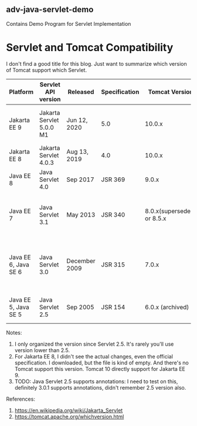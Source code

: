 ## adv-java-servlet-demo
Contains Demo Program for Servlet Implementation

# Servlet and Tomcat Compatibility

I don't find a good title for this blog. Just want to summarize which version of Tomcat support which Servlet.


| Platform    | Servlet API version       | Released      | Specification| Tomcat Version| Important Changes of Servlet API|
| ----------- | -------------------       |-------------  | -----------  |-------------  | ----------- |
| Jakarta EE 9 | Jakarta Servlet 5.0.0 M1 |Jun 12, 2020   | 5.0          |10.0.x         | API moved from package javax.servlet to jakarta.servlet       |
| Jakarta EE 8 | Jakarta Servlet 4.0.3    |Aug 13, 2019   | 4.0          |10.0.x         | Renamed from "Java" trademark |
| Java EE 8    | Java Servlet 4.0         |Sep 2017       | JSR 369      |9.0.x          | HTTP/2 |
| Java EE 7    | Java Servlet 3.1         | May 2013      | JSR 340      |8.0.x(superseded) or 8.5.x|Non-blocking I/O, HTTP protocol upgrade mechanism (WebSocket)|
 |Java EE 6, Java SE 6| Java Servlet 3.0  | December 2009 | JSR 315      |7.0.x          |Pluggability, Ease of development, Async Servlet, Security, File Uploading|
 |Java EE 5, Java SE 5| Java Servlet 2.5  | Sep 2005      | JSR 154      |6.0.x (archived)|Requires Java SE 5, supports annotation[?]|
 
 Notes:
 1. I only organized the version since Servlet 2.5. It's rarely you'll use version lower than 2.5. 
 2. For Jakarta EE 8, I didn't see the actual changes, even the official specification. I downloaded, but the file is kind of empty. And there's no Tomcat support this version.
 Tomcat 10 directly support for Jakarta EE 9.
 3. TODO: Java Servlet 2.5 supports annotations: I need to test on this, definitely 3.0.1 supports annotations, didn't remember 2.5 version also.
 
 References:
 1. https://en.wikipedia.org/wiki/Jakarta_Servlet
 2. https://tomcat.apache.org/whichversion.html
